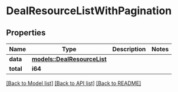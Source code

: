 # DealResourceListWithPagination

## Properties

Name | Type | Description | Notes
------------ | ------------- | ------------- | -------------
**data** | [**models::DealResourceList**](DealResourceList.md) |  | 
**total** | **i64** |  | 

[[Back to Model list]](../README.md#documentation-for-models) [[Back to API list]](../README.md#documentation-for-api-endpoints) [[Back to README]](../README.md)


